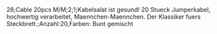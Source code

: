 28;Cable 20pcs M/M;2;1;Kabelsalat ist gesund! 20 Stueck Jumperkabel, hochwertig verarbeitet, Maennchen-Maennchen. Der Klassiker fuers Steckbrett.;Anzahl:20,Farben: Bunt gemischt
